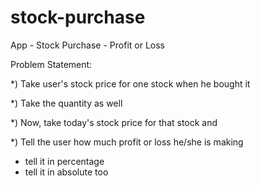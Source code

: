 # stock-purchase
App - Stock Purchase - Profit or Loss

Problem Statement:

*) Take user's stock price for one stock when he bought it

*) Take the quantity as well

*) Now, take today's stock price for that stock and

*) Tell the user how much profit or loss he/she is making
  - tell it in percentage
  - tell it in absolute too
  
